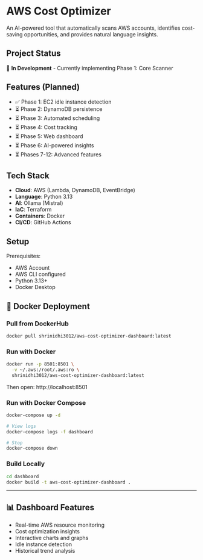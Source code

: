 # AWS Cost Optimizer

An AI-powered tool that automatically scans AWS accounts, identifies cost-saving opportunities, and provides natural language insights.

## Project Status
🚧 **In Development** - Currently implementing Phase 1: Core Scanner

## Features (Planned)
- ✅ Phase 1: EC2 idle instance detection
- ⏳ Phase 2: DynamoDB persistence
- ⏳ Phase 3: Automated scheduling
- ⏳ Phase 4: Cost tracking
- ⏳ Phase 5: Web dashboard
- ⏳ Phase 6: AI-powered insights
- ⏳ Phases 7-12: Advanced features

## Tech Stack
- **Cloud**: AWS (Lambda, DynamoDB, EventBridge)
- **Language**: Python 3.13
- **AI**: Ollama (Mistral)
- **IaC**: Terraform
- **Containers**: Docker
- **CI/CD**: GitHub Actions

## Setup
Prerequisites:
- AWS Account
- AWS CLI configured
- Python 3.13+
- Docker Desktop
## 🐳 Docker Deployment

### Pull from DockerHub
```bash
docker pull shrinidhi3012/aws-cost-optimizer-dashboard:latest
```

### Run with Docker
```bash
docker run -p 8501:8501 \
  -v ~/.aws:/root/.aws:ro \
  shrinidhi3012/aws-cost-optimizer-dashboard:latest
```

Then open: http://localhost:8501

### Run with Docker Compose
```bash
docker-compose up -d

# View logs
docker-compose logs -f dashboard

# Stop
docker-compose down
```

### Build Locally
```bash
cd dashboard
docker build -t aws-cost-optimizer-dashboard .
```

---

## 📊 Dashboard Features
- Real-time AWS resource monitoring
- Cost optimization insights
- Interactive charts and graphs
- Idle instance detection
- Historical trend analysis
